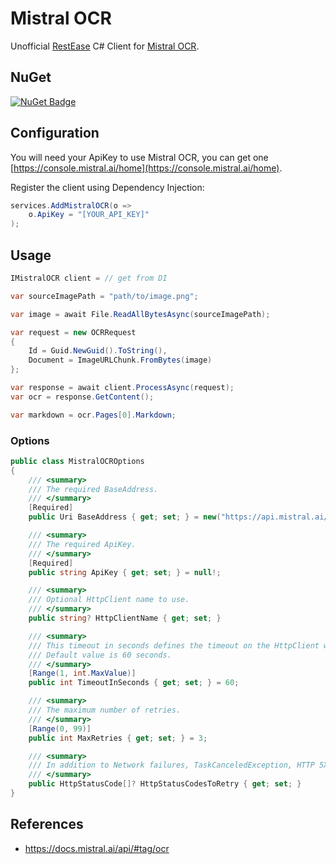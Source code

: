 # Mistral OCR
Unofficial [RestEase](https://github.com/canton7/RestEase) C# Client for [Mistral OCR](https://api.mistral.ai/v1/ocr).

## NuGet
[![NuGet Badge](https://img.shields.io/nuget/v/Mistral.OCR)](https://www.nuget.org/packages/Mistral.OCR) 

## Configuration

You will need your ApiKey to use Mistral OCR, you can get one [https://console.mistral.ai/home](https://console.mistral.ai/home).

Register the client using Dependency Injection:

``` csharp
services.AddMistralOCR(o =>
    o.ApiKey = "[YOUR_API_KEY]"
);
```

## Usage
``` csharp
IMistralOCR client = // get from DI

var sourceImagePath = "path/to/image.png";

var image = await File.ReadAllBytesAsync(sourceImagePath);

var request = new OCRRequest
{
    Id = Guid.NewGuid().ToString(),
    Document = ImageURLChunk.FromBytes(image)
};

var response = await client.ProcessAsync(request);
var ocr = response.GetContent();

var markdown = ocr.Pages[0].Markdown;
```

### Options
``` csharp
public class MistralOCROptions
{
    /// <summary>
    /// The required BaseAddress.
    /// </summary>
    [Required]
    public Uri BaseAddress { get; set; } = new("https://api.mistral.ai/v1/ocr");

    /// <summary>
    /// The required ApiKey.
    /// </summary>
    [Required]
    public string ApiKey { get; set; } = null!;

    /// <summary>
    /// Optional HttpClient name to use.
    /// </summary>
    public string? HttpClientName { get; set; }

    /// <summary>
    /// This timeout in seconds defines the timeout on the HttpClient which is used to call the BaseAddress.
    /// Default value is 60 seconds.
    /// </summary>
    [Range(1, int.MaxValue)]
    public int TimeoutInSeconds { get; set; } = 60;

    /// <summary>
    /// The maximum number of retries.
    /// </summary>
    [Range(0, 99)]
    public int MaxRetries { get; set; } = 3;

    /// <summary>
    /// In addition to Network failures, TaskCanceledException, HTTP 5XX and HTTP 408. Also retry these <see cref="HttpStatusCode"/>s. [Optional]
    /// </summary>
    public HttpStatusCode[]? HttpStatusCodesToRetry { get; set; }
}
```

## References
- https://docs.mistral.ai/api/#tag/ocr
